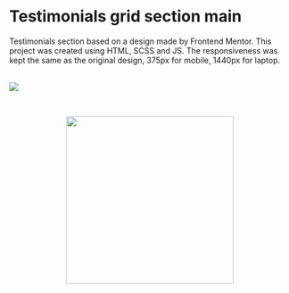 # Testimonials grid section main

Testimonials section based on a design made by Frontend Mentor.
This project was created using HTML, SCSS and JS. The responsiveness was kept the same as the original design, 375px for mobile, 1440px for laptop. 
<br>
<br>
<p>
  <img src="https://user-images.githubusercontent.com/107587774/216459865-8b0741cc-6591-4b04-9b72-f78f2ff8882a.png">
</p> &nbsp;
<p align="center">
  <img src="https://user-images.githubusercontent.com/107587774/216459870-c52b4066-cb8d-4447-9637-4acd1fa4e86a.png" | width=300px>
</p> 

